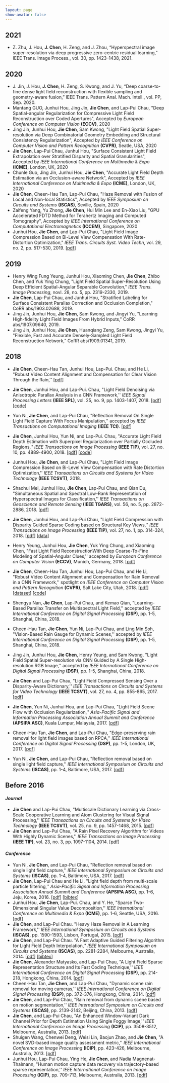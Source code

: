 ```yaml
---
layout: page
show-avatar: false
---
```

<!--
<h4 style="text-align: right;"><span style="text-decoration: underline;"><a href="https://hotndy.github.io/mypublications/"><span style="text-align: center; color: #000000; text-decoration: underline;">by Journal</span></a></span></h4>
<h1 style="text-align: center;">Publications</h1>-->
<!--
<h3 style="text-align: center;"><span style="text-decoration: underline;"><a href="https://scholar.google.com.sg/citations?user=qrWi1RYAAAAJ&amp;hl=en"><span style="text-align: center; color: #20008c; text-decoration: underline;">Google Scholar</span></a></span></h3>
-->
## 2021

* Z. Zhu, J. Hou, **J. Chen**, H. Zeng, and J. Zhou, “Hyperspectral image super-resolution via deep progressive zero-centric residual learning,” IEEE Trans. Image Process., vol. 30, pp. 1423–1438, 2021.

## 2020
* J. Jin, J. Hou, **J. Chen**, H. Zeng, S. Kwong, and J. Yu, “Deep coarse-to-fine dense light field reconstruction with flexible sampling and geometry-aware fusion,” IEEE Trans. Pattern Anal. Mach. Intell., vol. PP, Sep. 2020.
* Mantang GUO, Junhui Hou, Jing Jin, **Jie Chen**, and Lap-Pui Chau, "Deep Spatial-angular Regularization for Compressive Light Field Reconstruction over Coded Apertures", Accepted by _European Conference on Computer Vision_ **(ECCV)**, 2020
* Jing Jin, Junhui Hou, **Jie Chen**, Sam Kwong, "Light Field Spatial Super-resolution via Deep Combinatorial Geometry Embedding and Structural Consistency Regularization", Accepted by _IEEE Conference on Computer Vision and Pattern Recognition_ **(CVPR)**, Seatle, USA, 2020
* **Jie Chen**, Lap-Pui Chau, Junhui Hou, "Surface Consistent Light Field Extrapolation over Stratified Disparity and Spatial Granularities", Accepted by _IEEE International Conference on Multimedia & Expo_ **(ICME)**, London, UK, 2020
* Chunle Guo, Jing Jin, Junhui Hou, **Jie Chen**, "Accurate Light Field Depth Estimation via an Occlusion-aware Network", Accepted by _IEEE International Conference on Multimedia & Expo_ **(ICME)**, London, UK, 2020
* **Jie Chen**, Cheen-Hau Tan, Lap-Pui Chau, "Haze Removal with Fusion of Local and Non-local Statistics", Accepted by _IEEE Symposium on Circuits and Systems_ **(ISCAS)**, Seville, Spain, 2020
* Zaifeng Yang, Yu Zhong, **Jie Chen**, Hui Min Lee and En-Xiao Liu, "GPU Accelerated FDTD Method for Terahertz Imaging and Computed Tomography", Accepted by _IEEE International Conference on Computational Electromagnetics_ **(ICCEM)**, Singapore, 2020
* Junhui Hou, **Jie Chen**, and Lap-Pui Chau, "Light Field Image Compression Based on Bi-Level View Compensation With Rate-Distortion Optimization," _IEEE Trans. Circuits Syst. Video Techn_, vol. 29, no. 2, pp. 517-530, 2019. [[pdf](https://ieeexplore.ieee.org/abstract/document/8283506/)]

## 2019
* Henry Wing Fung Yeung, Junhui Hou, Xiaoming Chen, **Jie Chen**, Zhibo Chen, and Yuk Ying Chung, "Light Field Spatial Super-Resolution Using Deep Efficient Spatial-Angular Separable Convolution," _IEEE Trans. Image Processing_, novl. 28, no. 5, pp. 2319-2330, 2019.
* **Jie Chen**, Lap-Pui Chau, and Junhui Hou, "Stratified Labeling for Surface Consistent Parallax Correction and Occlusion Completion," CoRR abs/1903.02688, 2019.
* Jing Jin, Junhui Hou, **Jie Chen**, Sam Kwong, and Jingyi Yu, "Learning High-fidelity Light Field Images From Hybrid Inputs," CoRR abs/1907.09640, 2019.
* Jing Jin, Junhui Hou, **Jie Chen**, Huanqiang Zeng, Sam Kwong, Jingyi Yu, "Flexible, Fast and Accurate Densely-Sampled Light Field Reconstruction Network,” CoRR abs/1909.01341, 2019.

## 2018
* **Jie Chen**,  Cheen-Hau Tan, Junhui Hou, Lap-Pui. Chau, and He Li, "Robust Video Content Alignment and Compensation for Clear Vision Through the Rain,'' [[pdf](https://arxiv.org/abs/1804.09555)]
* **Jie Chen**, Junhui Hou, and Lap-Pui. Chau, "Light Field Denoising via Anisotropic Parallax Analysis in a CNN Framework,'' _IEEE Signal Processing Letters_ **(IEEE SPL)**, vol. 25, no. 9, pp. 1403-1407, 2018. [[pdf](https://arxiv.org/abs/1805.12358)\] [[code](https://github.com/hotndy/APA-LFDenoising)] 
* Yun Ni, **Jie Chen**, and Lap-Pui Chau, "Reflection Removal On Single Light Field Capture With Focus Manipulation,'' accepted by _IEEE Transactions on Computational Imaging_ **(IEEE TCI)**. [[pdf](https://ieeexplore.ieee.org/document/8421062/)]
* **Jie Chen**, Junhui Hou, Yun Ni, and Lap-Pui. Chau, "Accurate Light Field Depth Estimation with Superpixel Regularization over Partially Occluded Regions,'' _IEEE Transactions on Image Processing_ **(IEEE TIP)**, vol. 27, no. 10, pp. 4889-4900, 2018. [[pdf](https://arxiv.org/abs/1708.01964)] [[code](https://github.com/hotndy/LFDepth_POBR)]    
* Junhui Hou, **Jie Chen**, and Lap-Pui Chau, "Light Field Image Compression Based on Bi-Level View Compensation with Rate Distortion Optimization,'' _IEEE Transactions on Circuits and Systems for Video Technology_ **(IEEE TCSVT)**, 2018. 
* Shaohui Mei, Junhui Hou, **Jie Chen**, Lap-Pui Chau, and Qian Du, "Simultaneous Spatial and Spectral Low-Rank Representation of Hyperspectral Images for Classification,'' _IEEE Transactions on Geoscience and Remote Sensing_ **(IEEE TGARS)**, vol. 56, no. 5, pp. 2872-2886, 2018. [[pdf](https://ieeexplore.ieee.org/abstract/document/8248629/)]
* **Jie Chen**, Junhui Hou, and Lap-Pui Chau, "Light Field Compression with Disparity Guided Sparse Coding based on Structural Key Views,'' _IEEE Transactions on Image Processing_ **(IEEE TIP)**, vol. 27, no. 1, pp. 314-324, 2018. [[pdf](http://ieeexplore.ieee.org/document/8030107/)] [[data](https://github.com/hotndy/SC-SKV)]
  
 
* Henry Yeung, Junhui Hou, **Jie Chen**, Yuk Ying Chung, and Xiaoming Chen, "Fast Light Field ReconstructionWith Deep Coarse-To-Fine Modeling of Spatial-Angular Clues,'' accepted by _European Conference on Computer Vision_ **(ECCV)**, Munich, Germany, 2018. [[pdf]()]
* **Jie Chen**, Cheen-Hau Tan, Junhui Hou, Lap-Pui Chau, and He Li, "Robust Video Content Alignment and Compensation for Rain Removal in a CNN Framework,'' spotlight on _IEEE Conference on Computer Vision and Pattern Recognition_ **(CVPR)**, Salt Lake City, Utah, 2018. [[pdf](https://arxiv.org/abs/1708.01964)] [[dataset](https://github.com/hotndy/SPAC-SupplementaryMaterials)] [[code](https://bitbucket.org/st_ntu_corplab/mrp2a/src/bd2633dbc9912b833de156c799fdeb82747c1240?at=master)]
* Shengyu Nan, **Jie Chen**, Lap-Pui Chau, and Kemao Qian, "Learning-Based Parallax Transfer on Multispectral Light Field,'' accepted by _IEEE International Conference on Digital Signal Processing_ **(DSP)**, pp. 1-5, Shanghai, China, 2018.    
* Cheen-Hau Tan, **Jie Chen**, Yun Ni, Lap-Pui Chau, and Ling Min Soh, "Vision-Based Rain Gauge for Dynamic Scenes,'' accepted by _IEEE International Conference on Digital Signal Processing_ **(DSP)**, pp. 1-5, Shanghai, China, 2018.   
* Jing Jin, Junhui Hou, **Jie Chen**, Henry Yeung, and Sam Kwong, "Light Field Spatial Super-resolution via CNN Guided by A Single High-resolution RGB Image,'' accepted by _IEEE International Conference on Digital Signal Processing_ **(DSP)**, pp. 1-5, Shanghai, China, 2018.  

* **Jie Chen** and Lap-Pui Chau, "Light Field Compressed Sensing Over a Disparity-Aware Dictionary,'' _IEEE Transactions on Circuits and Systems for Video Technology_ **(IEEE TCSVT)**, vol. 27, no. 4, pp. 855-865, 2017. [[pdf](http://ieeexplore.ieee.org/document/7368916/)]

* **Jie Chen**, Yun Ni, Junhui Hou, and Lap-Pui Chau, "Light Field Scene Flow with Occlusion Regularization,'' _Asia-Pacific Signal and Information Processing Association Annual Summit and Conference_ **(APSIPA ASC)**, Kuala Lumpur, Malaysia, 2017. [[pdf](https://ieeexplore.ieee.org/abstract/document/8282200/)]  
* Cheen-Hau Tan, **Jie Chen**, and Lap-Pui Chau, "Edge-preserving rain removal for light field images based on RPCA,'' _IEEE International Conference on Digital Signal Processing_ **(DSP)**, pp. 1-5, London, UK, 2017. [[pdf](http://ieeexplore.ieee.org/document/8096066/)]
* Yun Ni, **Jie Chen**, and Lap-Pui Chau, "Reflection removal based on single light field capture,'' _IEEE International Symposium on Circuits and Systems_ **(ISCAS)**, pp. 1-4, Baltimore, USA, 2017. [[pdf](https://ieeexplore.ieee.org/document/8050813/)]  

## Before 2016  
#### _Journal_
* **Jie Chen** and Lap-Pui Chau, "Multiscale Dictionary Learning via Cross-Scale Cooperative Learning and Atom Clustering for Visual Signal Processing,'' _IEEE Transactions on Circuits and Systems for Video Technology_ **(IEEE TCSVT)**, vol. 25, no. 9, pp. 1457-1468, 2015. [[pdf](http://ieeexplore.ieee.org/document/7014226/)]
* **Jie Chen** and Lap-Pui Chau, "A Rain Pixel Recovery Algorithm for Videos With Highly Dynamic Scenes,'' _IEEE Transactions on Image Processing_ **(IEEE TIP)**, vol. 23, no. 3, pp. 1097-1104, 2014. [[pdf](http://ieeexplore.ieee.org/document/6662475/)]
  
#### _Conference_  
* Yun Ni, **Jie Chen**, and Lap-Pui Chau, "Reflection removal based on single light field capture,'' _IEEE International Symposium on Circuits and Systems_ **(ISCAS)**, pp. 1-4, Baltimore, USA, 2017. [[pdf](https://ieeexplore.ieee.org/document/8050813/)] 
* **Jie Chen**, Lap-Pui Chau and He Li, "Light field depth from multi-scale particle filtering,'' _Asia-Pacific Signal and Information Processing Association Annual Summit and Conference_ **(APSIPA ASC)**, pp. 1-6, Jeju, Korea, 2016. [[pdf](http://ieeexplore.ieee.org/document/7820906/)] [[bibtex](https://scholar.googleusercontent.com/scholar.bib?q=info:iX2aOtnJGo8J:scholar.google.com/&output=citation&scisig=AAGBfm0AAAAAW2e5b0ebXZt3Qgmwg-wxv0qNE_m09edP&scisf=4&ct=citation&cd=-1&hl=en)] 
* Junhui Hou, **Jie Chen**, Lap-Pui. Chau, and Y. He, "Sparse Two-Dimensional Singular Value Decomposition,'' _IEEE International Conference on Multimedia & Expo_ **(ICME)**, pp. 1-6, Seattle, USA,  2016. [[pdf](http://ieeexplore.ieee.org/document/7552922/)]
* **Jie Chen**, and Lap-Pui Chau. "Heavy Haze Removal in A Learning Framework,'' _IEEE International Symposium on Circuits and Systems_ **(ISCAS)**, pp. 1590-1593, Lisbon, Portugal, 2015. [[pdf](http://ieeexplore.ieee.org/document/7168952/)]  
* **Jie Chen**, and Lap-Pui Chau. "A Fast Adaptive Guided Filtering Algorithm for Light Field Depth Interpolation,'' _IEEE International Symposium on Circuits and Systems_ **(ISCAS)**, pp. 2281-2284, Melbourne, Australia, 2014. [[pdf](http://ieeexplore.ieee.org/document/6865626/)] [[bibtex](https://scholar.googleusercontent.com/scholar.bib?q=info:NAnqkgl-FLwJ:scholar.google.com/&output=citation&scisig=AAGBfm0AAAAAW2e4ZukMNrSAojDf_9x2lSLnlGpebvNy&scisf=4&ct=citation&cd=-1&hl=en)]
* **Jie Chen**, Alexander Matyasko, and Lap-Pui Chau, "A Light Field Sparse Representation Structure and Its Fast Coding Technique,'' _IEEE International Conference on Digital Signal Processing_ **(DSP)**, pp. 214-218, Hongkong, China, 2014. [[pdf](http://ieeexplore.ieee.org/document/6900831/)]
* Cheen-Hau Tan, **Jie Chen**, and Lap-Pui Chau, "Dynamic scene rain removal for moving cameras,'' _IEEE International Conference on Digital Signal Processing_ **(DSP)**, pp. 372-376, Hongkong, China, 2014. [[pdf](http://ieeexplore.ieee.org/document/6900689/)]
* **Jie Chen**, and Lap-Pui Chau, "Rain removal from dynamic scene based on motion segmentation,'' _IEEE International Symposium on Circuits and Systems_ **(ISCAS)**, pp. 2139-2142, Beijing, China, 2013. [[pdf](http://ieeexplore.ieee.org/document/6572297/)]  
* **Jie Chen**, and Lap-Pui Chau, "An Enhanced Window-Variant Dark Channel Prior for Depth Estimation Using Single Foggy Image,'' _IEEE International Conference on Image Processing_ **(ICIP)**, pp. 3508-3512, Melbourne, Australia, 2013. [[pdf](http://ieeexplore.ieee.org/document/6738724/)]
* Shuigen Wang, Chenwei Deng, Weisi Lin, Baojun Zhao, and **Jie Chen**, "A novel SVD-based image quality assessment metric,'' _IEEE International Conference on Image Processing_ **(ICIP)**, pp. 423-426, Melbourne, Australia, 2013. [[pdf](http://ieeexplore.ieee.org/document/6738087/)]
* Junhui Hou, Lap-Pui Chau, Ying He, **Jie Chen**, and Nadia Magnenat-Thalmann, "Human motion capture data recovery via trajectory-based sparse representation,'' _IEEE International Conference on Image Processing_ **(ICIP)**, pp. 709-713, Melbourne, Australia, 2013. [[pdf](http://ieeexplore.ieee.org/abstract/document/6738146/)]
 
